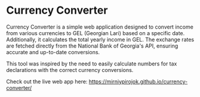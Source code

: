 # Currency Converter

Currency Converter is a simple web application designed to convert income from various currencies to GEL (Georgian Lari) based on a specific date. Additionally, it calculates the total yearly income in GEL. The exchange rates are fetched directly from the National Bank of Georgia's API, ensuring accurate and up-to-date conversions.

This tool was inspired by the need to easily calculate numbers for tax declarations with the correct currency conversions.

Check out the live web app here: https://mirniypirojok.github.io/currency-converter/
